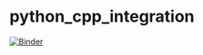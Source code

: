 # python_cpp_integration

[![Binder](https://mybinder.org/badge_logo.svg)](https://mybinder.org/v2/gh/jmake/python_cpp_integration/HEAD?labpath=Untitled2.ipynb)
